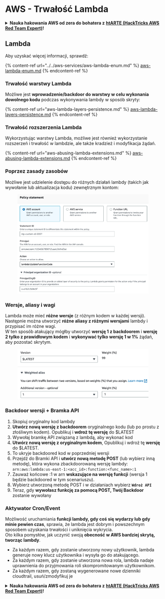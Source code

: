 # AWS - Trwałość Lambda

<details>

<summary><strong>Nauka hakowania AWS od zera do bohatera z</strong> <a href="https://training.hacktricks.xyz/courses/arte"><strong>htARTE (HackTricks AWS Red Team Expert)</strong></a><strong>!</strong></summary>

Inne sposoby wsparcia HackTricks:

* Jeśli chcesz zobaczyć swoją **firmę reklamowaną w HackTricks** lub **pobrać HackTricks w formacie PDF**, sprawdź [**PLANY SUBSKRYPCYJNE**](https://github.com/sponsors/carlospolop)!
* Zdobądź [**oficjalne gadżety PEASS & HackTricks**](https://peass.creator-spring.com)
* Odkryj [**Rodzinę PEASS**](https://opensea.io/collection/the-peass-family), naszą kolekcję ekskluzywnych [**NFT**](https://opensea.io/collection/the-peass-family)
* **Dołącz do** 💬 [**grupy Discord**](https://discord.gg/hRep4RUj7f) lub [**grupy telegramowej**](https://t.me/peass) lub **śledź** nas na **Twitterze** 🐦 [**@hacktricks\_live**](https://twitter.com/hacktricks\_live)**.**
* **Podziel się swoimi sztuczkami hakowania, przesyłając PR-y do** [**HackTricks**](https://github.com/carlospolop/hacktricks) i [**HackTricks Cloud**](https://github.com/carlospolop/hacktricks-cloud) na GitHubie.

</details>

## Lambda

Aby uzyskać więcej informacji, sprawdź:

{% content-ref url="../../aws-services/aws-lambda-enum.md" %}
[aws-lambda-enum.md](../../aws-services/aws-lambda-enum.md)
{% endcontent-ref %}

### Trwałość warstwy Lambda

Możliwe jest **wprowadzenie/backdoor do warstwy w celu wykonania dowolnego kodu** podczas wykonywania lambdy w sposób skryty:

{% content-ref url="aws-lambda-layers-persistence.md" %}
[aws-lambda-layers-persistence.md](aws-lambda-layers-persistence.md)
{% endcontent-ref %}

### Trwałość rozszerzenia Lambda

Wykorzystując warstwy Lambda, możliwe jest również wykorzystanie rozszerzeń i trwałość w lambdzie, ale także kradzież i modyfikacja żądań.

{% content-ref url="aws-abusing-lambda-extensions.md" %}
[aws-abusing-lambda-extensions.md](aws-abusing-lambda-extensions.md)
{% endcontent-ref %}

### Poprzez zasady zasobów

Możliwe jest udzielenie dostępu do różnych działań lambdy (takich jak wywołanie lub aktualizacja kodu) zewnętrznym kontom:

<figure><img src="../../../../.gitbook/assets/image (255).png" alt=""><figcaption></figcaption></figure>

### Wersje, aliasy i wagi

Lambda może mieć **różne wersje** (z różnym kodem w każdej wersji).\
Następnie można utworzyć **różne aliasy z różnymi wersjami** lambdy i przypisać im różne wagi.\
W ten sposób atakujący mógłby utworzyć **wersję 1 z backdoorem** i **wersję 2 tylko z prawidłowym kodem** i **wykonywać tylko wersję 1 w 1%** żądań, aby pozostać skrytym.

<figure><img src="../../../../.gitbook/assets/image (120).png" alt=""><figcaption></figcaption></figure>

### Backdoor wersji + Bramka API

1. Skopiuj oryginalny kod lambdy
2. **Utwórz nową wersję z backdoorem** oryginalnego kodu (lub po prostu z złośliwym kodem). Opublikuj i **wdroż tę wersję** do $LATEST
1. Wywołaj bramkę API związaną z lambdą, aby wykonać kod
3. **Utwórz nową wersję z oryginalnym kodem**, Opublikuj i wdroż tę **wersję** do $LATEST.
1. To ukryje backdoored kod w poprzedniej wersji
4. Przejdź do Bramki API i **utwórz nową metodę POST** (lub wybierz inną metodę), która wykona zbackdoorowaną wersję lambdy: `arn:aws:lambda:us-east-1:<acc_id>:function:<func_name>:1`
1. Zauważ końcowe :1 w arn **wskazujące na wersję funkcji** (wersja 1 będzie backdoored w tym scenariuszu).
5. Wybierz utworzoną metodę POST i w działaniach wybierz **`Wdroż API`**
6. Teraz, gdy **wywołasz funkcję za pomocą POST, Twój Backdoor** zostanie wywołany

### Aktywator Cron/Event

Możliwość uruchamiania **funkcji lambdy, gdy coś się wydarzy lub gdy minie pewien czas**, sprawia, że lambda jest dobrym i powszechnym sposobem uzyskania trwałości i uniknięcia wykrycia.\
Oto kilka pomysłów, jak uczynić swoją **obecność w AWS bardziej skrytą, tworząc lambdy**.

* Za każdym razem, gdy zostanie utworzony nowy użytkownik, lambda generuje nowy klucz użytkownika i wysyła go do atakującego.
* Za każdym razem, gdy zostanie utworzona nowa rola, lambda nadaje uprawnienia do przyjmowania roli skompromitowanym użytkownikom.
* Za każdym razem, gdy zostaną wygenerowane nowe dzienniki cloudtrail, usuń/zmodyfikuj je

<details>

<summary><strong>Nauka hakowania AWS od zera do bohatera z</strong> <a href="https://training.hacktricks.xyz/courses/arte"><strong>htARTE (HackTricks AWS Red Team Expert)</strong></a><strong>!</strong></summary>

Inne sposoby wsparcia HackTricks:

* Jeśli chcesz zobaczyć swoją **firmę reklamowaną w HackTricks** lub **pobrać HackTricks w formacie PDF**, sprawdź [**PLANY SUBSKRYPCYJNE**](https://github.com/sponsors/carlospolop)!
* Zdobądź [**oficjalne gadżety PEASS & HackTricks**](https://peass.creator-spring.com)
* Odkryj [**Rodzinę PEASS**](https://opensea.io/collection/the-peass-family), naszą kolekcję ekskluzywnych [**NFT**](https://opensea.io/collection/the-peass-family)
* **Dołącz do** 💬 [**grupy Discord**](https://discord.gg/hRep4RUj7f) lub [**grupy telegramowej**](https://t.me/peass) lub **śledź** nas na **Twitterze** 🐦 [**@hacktricks\_live**](https://twitter.com/hacktricks\_live)**.**
* **Podziel się swoimi sztuczkami hakowania, przesyłając PR-y do** [**HackTricks**](https://github.com/carlospolop/hacktricks) i [**HackTricks Cloud**](https://github.com/carlospolop/hacktricks-cloud) na GitHubie.

</details>
